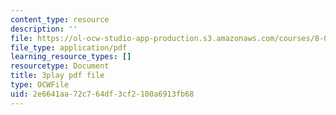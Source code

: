 ```yaml
---
content_type: resource
description: ''
file: https://ol-ocw-studio-app-production.s3.amazonaws.com/courses/8-01sc-classical-mechanics-fall-2016/2e6641aa72c764df3cf2100a6913fb68_YLDRzy8Dcgo.pdf
file_type: application/pdf
learning_resource_types: []
resourcetype: Document
title: 3play pdf file
type: OCWFile
uid: 2e6641aa-72c7-64df-3cf2-100a6913fb68
---
```

